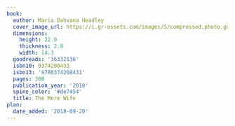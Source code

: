 ```yaml
---
book:
  author: Maria Dahvana Headley
  cover_image_url: https://i.gr-assets.com/images/S/compressed.photo.goodreads.com/books/1517581442l/36332136._SX98_.jpg
  dimensions:
    height: 22.0
    thickness: 2.8
    width: 14.3
  goodreads: '36332136'
  isbn10: 0374208433
  isbn13: '9780374208431'
  pages: 308
  publication_year: '2018'
  spine_color: '#de7454'
  title: The Mere Wife
plan:
  date_added: '2018-09-20'
---
```

